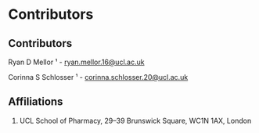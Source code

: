 # Contributors

## Contributors

Ryan D Mellor ¹ - [ryan.mellor.16@ucl.ac.uk](mailto:ryan.mellor.16@ucl.ac.uk)

Corinna S Schlosser ¹ - [corinna.schlosser.20@ucl.ac.uk](mailto:corinna.schlosser.20@ucl.ac.uk)

## Affiliations

1. UCL School of Pharmacy, 29–39 Brunswick Square, WC1N 1AX, London

